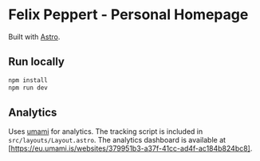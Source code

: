# Felix Peppert - Personal Homepage

Built with [Astro](https://astro.build/).

## Run locally

```bash
npm install
npm run dev
```

## Analytics

Uses [umami](https://umami.is/) for analytics. The tracking script is included
in `src/layouts/Layout.astro`. The analytics dashboard is available at
[https://eu.umami.is/websites/379951b3-a37f-41cc-ad4f-ac184b824bc8].
